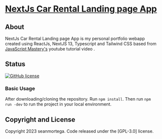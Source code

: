 # [NextJs Car Rental Landing page App](https://github.com/sean-mortega/car-rental-app-next/)

## About
NextJs Car Rental Landing page App is my personal portfolio webapp created using ReactJs, NextJS 13, Typescript and Tailwind CSS based from [JavaScript Mastery's](https://www.youtube.com/@javascriptmastery) youtube tutorial video .

## Status

[![GitHub license](https://img.shields.io/badge/license-GPL-blue.svg)](https://raw.githubusercontent.com/BlackrockDigital/startbootstrap-resume/master/LICENSE)

### Basic Usage

After downloading/cloning the repository. Run `npm install`. Then run `npm run -dev` to run the project in your local environment.

## Copyright and License

Copyright 2023 seanmortega. Code released under the [GPL-3.0] license.